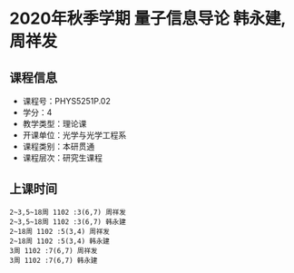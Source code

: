 # 2020年秋季学期 量子信息导论 韩永建, 周祥发






## 课程信息

- 课程号：PHYS5251P.02
- 学分：4
- 教学类型：理论课
- 开课单位：光学与光学工程系
- 课程类别：本研贯通
- 课程层次：研究生课程

## 上课时间

```
2~3,5~18周 1102 :3(6,7) 周祥发
2~3,5~18周 1102 :3(6,7) 韩永建
2~18周 1102 :5(3,4) 周祥发
2~18周 1102 :5(3,4) 韩永建
3周 1102 :7(6,7) 周祥发
3周 1102 :7(6,7) 韩永建
```

